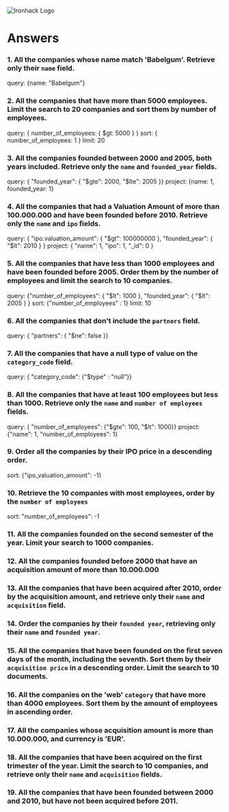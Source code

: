 ![Ironhack Logo](https://i.imgur.com/1QgrNNw.png)

# Answers

### 1. All the companies whose name match 'Babelgum'. Retrieve only their `name` field.

query: {name: "Babelgum"}

### 2. All the companies that have more than 5000 employees. Limit the search to 20 companies and sort them by **number of employees**.

query: { number_of_employees: { $gt: 5000 } }
sort: { number_of_employees: 1 }
limit: 20


### 3. All the companies founded between 2000 and 2005, both years included. Retrieve only the `name` and `founded_year` fields.

query: { "founded_year": { "$gte": 2000, "$lte": 2005 }}
project: {name: 1, founded_year: 1}

### 4. All the companies that had a Valuation Amount of more than 100.000.000 and have been founded before 2010. Retrieve only the `name` and `ipo` fields.

query: { "ipo.valuation_amount": { "$gt": 100000000 }, "founded_year": { "$lt": 2010 } }
project: {  "name": 1, "ipo": 1, "_id": 0 }


### 5. All the companies that have less than 1000 employees and have been founded before 2005. Order them by the number of employees and limit the search to 10 companies.

query: {"number_of_employees": { "$lt": 1000 }, "founded_year": { "$lt": 2005 } }
sort: {"number_of_employees" : 1}
limit: 10

### 6. All the companies that don't include the `partners` field.

query: { "partners": { "$ne": false }}

### 7. All the companies that have a null type of value on the `category_code` field.

query: { "category_code": {"$type" : "null"}}

### 8. All the companies that have at least 100 employees but less than 1000. Retrieve only the `name` and `number of employees` fields.

query: { "number_of_employees": {"$gte": 100, "$lt": 1000}}
project: {"name": 1, "number_of_employees": 1}

### 9. Order all the companies by their IPO price in a descending order.

sort: {"ipo_valuation_amount": -1}

### 10. Retrieve the 10 companies with most employees, order by the `number of employees`

sort: "number_of_employees": -1

### 11. All the companies founded on the second semester of the year. Limit your search to 1000 companies.

<!-- Your Code Goes Here -->

### 12. All the companies founded before 2000 that have an acquisition amount of more than 10.000.000

<!-- Your Code Goes Here -->

### 13. All the companies that have been acquired after 2010, order by the acquisition amount, and retrieve only their `name` and `acquisition` field.

<!-- Your Code Goes Here -->

### 14. Order the companies by their `founded year`, retrieving only their `name` and `founded year`.

<!-- Your Code Goes Here -->

### 15. All the companies that have been founded on the first seven days of the month, including the seventh. Sort them by their `acquisition price` in a descending order. Limit the search to 10 documents.

<!-- Your Code Goes Here -->

### 16. All the companies on the 'web' `category` that have more than 4000 employees. Sort them by the amount of employees in ascending order.

<!-- Your Code Goes Here -->

### 17. All the companies whose acquisition amount is more than 10.000.000, and currency is 'EUR'.

<!-- Your Code Goes Here -->

### 18. All the companies that have been acquired on the first trimester of the year. Limit the search to 10 companies, and retrieve only their `name` and `acquisition` fields.

<!-- Your Code Goes Here -->

### 19. All the companies that have been founded between 2000 and 2010, but have not been acquired before 2011.

<!-- Your Code Goes Here -->
